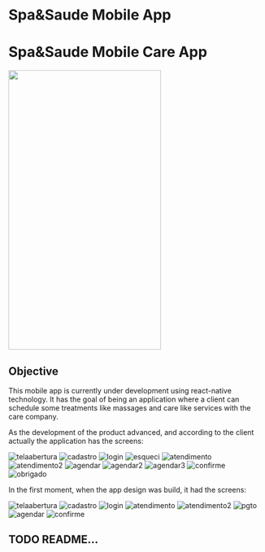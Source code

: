 # Spa&Saude Mobile App

# Spa&Saude Mobile Care App

<img src="https://raw.githubusercontent.com/williamguilhermesouza/SpaSaude/master/demos/demo.gif" width="300" height="550" />

## Objective

This mobile app is currently under development using react-native technology. It has the goal of being an application 
where a client can schedule some treatments like massages and care like services with the care company.

As the development of the product advanced, and according to the client actually the application has the screens:

![telaabertura](https://raw.githubusercontent.com/williamguilhermesouza/SpaSaude/master/demos/1.png)
![cadastro](https://raw.githubusercontent.com/williamguilhermesouza/SpaSaude/master/demos/2.png)
![login](https://raw.githubusercontent.com/williamguilhermesouza/SpaSaude/master/demos/3.png)
![esqueci](https://raw.githubusercontent.com/williamguilhermesouza/SpaSaude/master/demos/4.png)
![atendimento](https://raw.githubusercontent.com/williamguilhermesouza/SpaSaude/master/demos/5.png)
![atendimento2](https://raw.githubusercontent.com/williamguilhermesouza/SpaSaude/master/demos/6.png)
![agendar](https://raw.githubusercontent.com/williamguilhermesouza/SpaSaude/master/demos/7.png)
![agendar2](https://raw.githubusercontent.com/williamguilhermesouza/SpaSaude/master/demos/8.png)
![agendar3](https://raw.githubusercontent.com/williamguilhermesouza/SpaSaude/master/demos/9.png)
![confirme](https://raw.githubusercontent.com/williamguilhermesouza/SpaSaude/master/demos/10.png)
![obrigado](https://raw.githubusercontent.com/williamguilhermesouza/SpaSaude/master/demos/11.png)



In the first moment, when the app design was build, it had the screens:

![telaabertura](https://raw.githubusercontent.com/williamguilhermesouza/SpaSaude/master/Design/TelaAbertura.png)
![cadastro](https://raw.githubusercontent.com/williamguilhermesouza/SpaSaude/master/Design/PrimeiraVez.png)
![login](https://raw.githubusercontent.com/williamguilhermesouza/SpaSaude/master/Design/Login.png)
![atendimento](https://raw.githubusercontent.com/williamguilhermesouza/SpaSaude/master/Design/EscolhaAtend0.png)
![atendimento2](https://raw.githubusercontent.com/williamguilhermesouza/SpaSaude/master/Design/EscolhaAtendimento.png)
![pgto](https://raw.githubusercontent.com/williamguilhermesouza/SpaSaude/master/Design/FormaPgto.png)
![agendar](https://raw.githubusercontent.com/williamguilhermesouza/SpaSaude/master/Design/AgendeHorario.png)
![confirme](https://raw.githubusercontent.com/williamguilhermesouza/SpaSaude/master/Design/Confirmar.png)



## TODO README...
